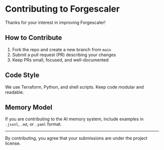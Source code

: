 # Contributing to Forgescaler

Thanks for your interest in improving Forgescaler!

## How to Contribute

1. Fork the repo and create a new branch from `main`
2. Submit a pull request (PR) describing your changes
3. Keep PRs small, focused, and well-documented

## Code Style

We use Terraform, Python, and shell scripts. Keep code modular and readable.

## Memory Model

If you are contributing to the AI memory system, include examples in `.jsonl`, `.md`, or `.yaml` format.

---

By contributing, you agree that your submissions are under the project license.
